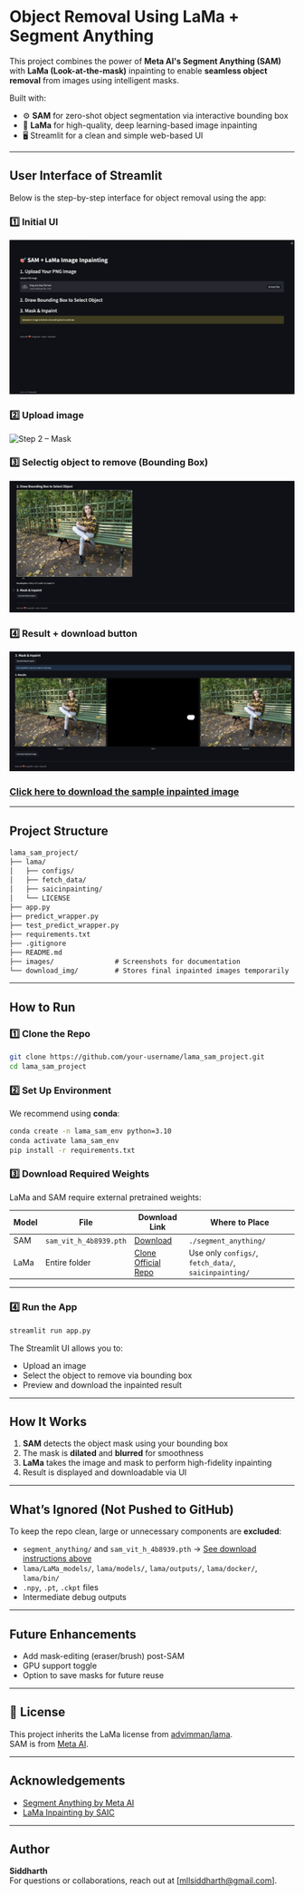 # Object Removal Using LaMa + Segment Anything

This project combines the power of **Meta AI's Segment Anything (SAM)** with **LaMa (Look-at-the-mask)** inpainting to enable **seamless object removal** from images using intelligent masks.

Built with:
- ⚙️ **SAM** for zero-shot object segmentation via interactive bounding box
- 🎨 **LaMa** for high-quality, deep learning-based image inpainting
- 🖥️ Streamlit for a clean and simple web-based UI

---

## User Interface of Streamlit


Below is the step-by-step interface for object removal using the app:

### 1️⃣ Initial UI
![Step 1 – Upload](images/Full_UI.png)

### 2️⃣ Upload image
![Step 2 – Mask](images/upload_image.png)

### 3️⃣ Selectig object to remove (Bounding Box)
![Step 3 – Output](images/bbox_using_sam.png)

### 4️⃣ Result + download button
![Step 4 – Download](images/result.png)


### [Click here to download the sample inpainted image](download_img/inpainted.png)
---

## Project Structure


```
lama_sam_project/
├── lama/
│   ├── configs/
│   ├── fetch_data/
│   ├── saicinpainting/
│   └── LICENSE
├── app.py
├── predict_wrapper.py
├── test_predict_wrapper.py
├── requirements.txt
├── .gitignore
├── README.md
├── images/               # Screenshots for documentation
└── download_img/         # Stores final inpainted images temporarily
```

---

## How to Run

### 1️⃣ Clone the Repo
```bash
git clone https://github.com/your-username/lama_sam_project.git
cd lama_sam_project
```

### 2️⃣ Set Up Environment
We recommend using **conda**:

```bash
conda create -n lama_sam_env python=3.10
conda activate lama_sam_env
pip install -r requirements.txt
```

### 3️⃣ Download Required Weights

LaMa and SAM require external pretrained weights:

| Model | File | Download Link | Where to Place |
|-------|------|----------------|----------------|
| SAM   | `sam_vit_h_4b8939.pth` | [Download](https://drive.google.com/your-sam-link) | `./segment_anything/` |
| LaMa  | Entire folder | [Clone Official Repo](https://github.com/advimman/lama) | Use only `configs/`, `fetch_data/`, `saicinpainting/` |

---

### 4️⃣ Run the App

```bash
streamlit run app.py
```

The Streamlit UI allows you to:
- Upload an image
- Select the object to remove via bounding box
- Preview and download the inpainted result

---

## How It Works

1. **SAM** detects the object mask using your bounding box
2. The mask is **dilated** and **blurred** for smoothness
3. **LaMa** takes the image and mask to perform high-fidelity inpainting
4. Result is displayed and downloadable via UI

---

## What’s Ignored (Not Pushed to GitHub)

To keep the repo clean, large or unnecessary components are **excluded**:
- `segment_anything/` and `sam_vit_h_4b8939.pth` → [See download instructions above](#3️⃣-download-required-weights)
- `lama/LaMa_models/`, `lama/models/`, `lama/outputs/`, `lama/docker/`, `lama/bin/`
- `.npy`, `.pt`, `.ckpt` files
- Intermediate debug outputs

---

## Future Enhancements

- Add mask-editing (eraser/brush) post-SAM
- GPU support toggle
- Option to save masks for future reuse

---

## 📄 License

This project inherits the LaMa license from [advimman/lama](https://github.com/advimman/lama).  
SAM is from [Meta AI](https://github.com/facebookresearch/segment-anything).

---

## Acknowledgements

- [Segment Anything by Meta AI](https://github.com/facebookresearch/segment-anything)
- [LaMa Inpainting by SAIC](https://github.com/advimman/lama)

---

## Author

**Siddharth**  
For questions or collaborations, reach out at [mllsiddharth@gmail.com].
